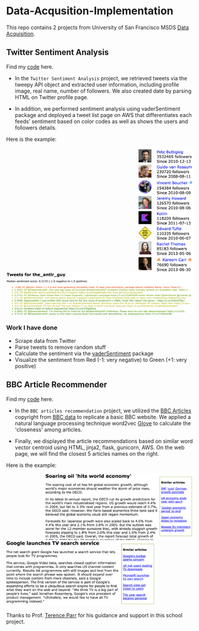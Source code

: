 # Data-Acqusition-Implementation

This repo contains 2 projects from University of San Francisco MSDS [Data Acquisition](https://github.com/zren15/msds692-Data-Acquisition).

## Twitter Sentiment Analysis 

Find my [code](https://github.com/zren15/Data-Acqusition-Implementation/tree/main/twitter_sentiment_analysis/Code) here. 

- In the `Twitter Sentiment Analysis` project, we retrieved tweets via the tweepy API object and extracted user information, including profile image, real name, number of followers. We also created date by parsing HTML on Twitter profile page.

- In addition, we performed sentiment analysis using vaderSentiment package and deployed a tweet list page on AWS that differentiates each feeds’ sentiment based on color codes as well as shows the users and followers details.

Here is the example:

<img src='twitter_sentiment_analysis/figures/parrt-follows.png' width="150" align="right"> 
<img src='twitter_sentiment_analysis/figures/parrt-tweets.png' width="650" >

### Work I have done
+ Scrape data from Twitter
+ Parse tweets to remove random stuff
+ Calculate the sentiment via the [vaderSentiment](https://github.com/cjhutto/vaderSentiment) package
+ Visualize the sentiment from Red (-1: very negative) to Green (+1: very positive)

## BBC Article Recommender

Find my [code](https://github.com/zren15/Data-Acqusition-Implementation/tree/main/article_recommender/Code) here. 

- In the `BBC articles recommendation` project, we utilized the [BBC Articles](https://github.com/zren15/Data-Acqusition-Implementation/tree/main/article_recommender/Code/bbc) copyright from [BBC data](http://mlg.ucd.ie/datasets/bbc.html) to replicate a basic BBC website. We applied a natural language processing technique word2vec [Glove](https://nlp.stanford.edu/projects/glove/) to calculate the 'closeness' among articles.

- Finally, we displayed the article recommendations based on similar word vector centroid using HTML, jinja2, flask, gunicorn, AWS. On the web page, we will find the closest 5 articles names on the right.

Here is the example:

<img src='article_recommender/figures/article1.png' width="400"  align="right">
<img src='article_recommender/figures/article2.png' width="400" >


Thanks to Prof. [Terence Parr](https://github.com/parrt) for his guidance and support in this school project.
